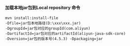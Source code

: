 #### 加载本地jar包到Local repository 命令

```shell
mvn install:install-file 
-Dfile=jar包本地路径(D:\xxx\xxx.jar) 
-DgroupId=jar包对应的groupId(com.aliyun) 
-DartifactId=jar包对应的artifactId(aliyun-java-sdk-core) 
-Dversion=jar包的版本号(4.5.3) -Dpackaging=jar
```
